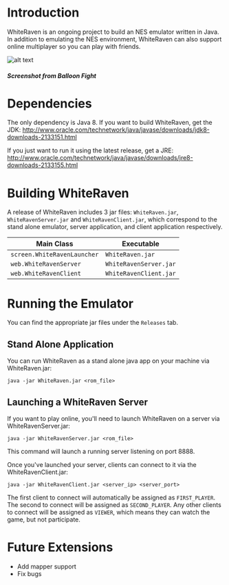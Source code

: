 # Introduction
WhiteRaven is an ongoing project to build an NES emulator written in Java. In addition to emulating the NES environment, WhiteRaven can also support online multiplayer so you can play with friends.

![alt text](http://imgur.com/OGRGdd4.png)
##### Screenshot from Balloon Fight

# Dependencies
The only dependency is Java 8. If you want to build WhiteRaven, get the JDK: http://www.oracle.com/technetwork/java/javase/downloads/jdk8-downloads-2133151.html

If you just want to run it using the latest release, get a JRE:
http://www.oracle.com/technetwork/java/javase/downloads/jre8-downloads-2133155.html

# Building WhiteRaven
A release of WhiteRaven includes 3 jar files: `WhiteRaven.jar`, `WhiteRavenServer.jar` and `WhiteRavenClient.jar`, which correspond to the stand alone emulator, server application, and client application respectively.

|  Main Class | Executable  |
|---|---|
|  `screen.WhiteRavenLauncher`  | `WhiteRaven.jar`  |
|  `web.WhiteRavenServer` | `WhiteRavenServer.jar`  |
|  `web.WhiteRavenClient` | `WhiteRavenClient.jar`  |

# Running the Emulator
You can find the appropriate jar files under the `Releases` tab.

## Stand Alone Application
You can run WhiteRaven as a stand alone java app on your machine via WhiteRaven.jar:

`java -jar WhiteRaven.jar <rom_file>`

## Launching a WhiteRaven Server
If you want to play online, you'll need to launch WhiteRaven on a server via WhiteRavenServer.jar:

`java -jar WhiteRavenServer.jar <rom_file>`

This command will launch a running server listening on port 8888.

Once you've launched your server, clients can connect to it via the WhiteRavenClient.jar:

`java -jar WhiteRavenClient.jar <server_ip> <server_port>`

The first client to connect will automatically be assigned as `FIRST_PLAYER`. The second to connect will be assigned as `SECOND_PLAYER`. Any other clients to connect will be assigned as `VIEWER`, which means they can watch the game, but not participate.

# Future Extensions
- Add mapper support
- Fix bugs
